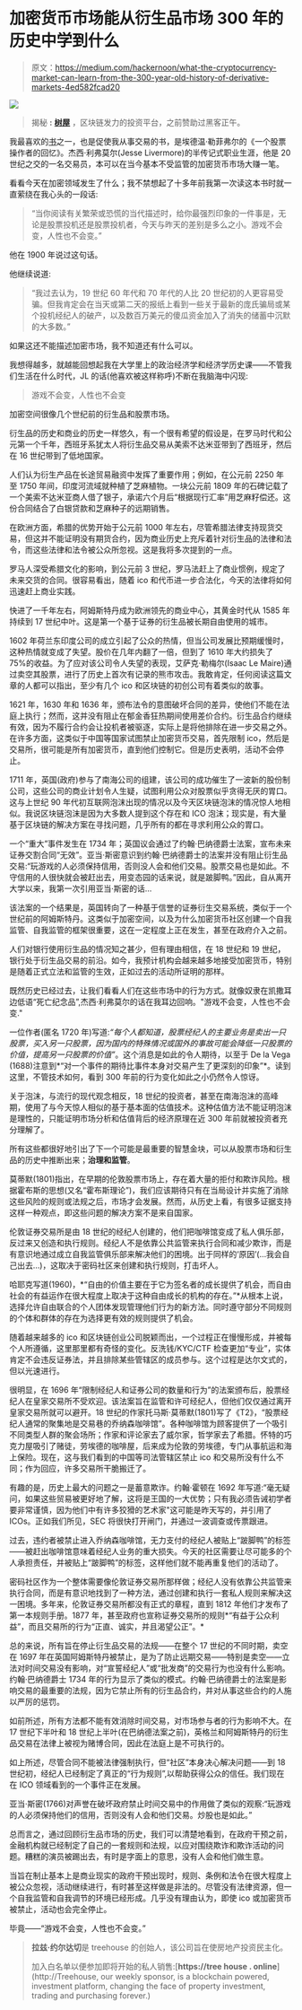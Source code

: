 # 加密货币市场能从衍生品市场 300 年的历史中学到什么

> 原文：<https://medium.com/hackernoon/what-the-cryptocurrency-market-can-learn-from-the-300-year-old-history-of-derivative-markets-4ed582fcad20>

![](img/9db60925432e88d2c34fd7975794d654.png)

> 揭秘 **:** [**树屋**](https://goo.gl/cF8TcH) ，区块链发力的投资平台，之前赞助过黑客正午。

我最喜欢的[书](https://hackernoon.com/tagged/books)之一，也是促使我从事交易的书，是埃德温·勒菲弗尔的《一个股票操作者的回忆》。杰西·利弗莫尔(Jesse Livermore)的半传记式职业生涯，他是 20 世纪之交的一名交易员，本可以在当今基本不受监管的加密货币市场大赚一笔。

看看今天在加密领域发生了什么；我不禁想起了十多年前我第一次读这本书时就一直萦绕在我心头的一段话:

> “当你阅读有关繁荣或恐慌的当代描述时，给你最强烈印象的一件事是，无论是股票投机还是股票投机者，今天与昨天的差别是多么之小。游戏不会变，人性也不会变。”

他在 1900 年说过这句话。

他继续说道:

> “我过去认为，19 世纪 60 年代和 70 年代的人比 20 世纪初的人更容易受骗。但我肯定会在当天或第二天的报纸上看到一些关于最新的庞氏骗局或某个投机经纪人的破产，以及数百万美元的傻瓜资金加入了消失的储蓄中沉默的大多数。”

如果这还不能描述加密市场，我不知道还有什么可以。

我想得越多，就越能回想起我在大学里上的政治经济学和经济学历史课——不管我们生活在什么时代，JL 的话(他喜欢被这样称呼)不断在我脑海中闪现:

> 游戏不会变，人性也不会变

加密空间很像几个世纪前的衍生品和股票市场。

衍生品的历史和商业的历史一样悠久，有一个很有希望的假设是，在罗马时代和公元第一个千年，西班牙系犹太人将衍生品交易从美索不达米亚带到了西班牙，然后在 16 世纪带到了低地国家。

人们认为衍生产品在长途贸易融资中发挥了重要作用；例如，在公元前 2250 年至 1750 年间，印度河流域就种植了芝麻植物。一块公元前 1809 年的石碑记载了一个美索不达米亚商人借了银子，承诺六个月后“根据现行汇率”用芝麻籽偿还。这份合同结合了白银贷款和芝麻种子的远期销售。

在欧洲方面，希腊的优势开始于公元前 1000 年左右，尽管希腊法律支持现货交易，但这并不能证明没有期货合约，因为商业历史上充斥着针对衍生品的法律和法令，而这些法律和法令被公众所忽视。这是我将多次提到的一点。

罗马人深受希腊文化的影响，到公元前 3 世纪，罗马法赶上了商业惯例，规定了未来交货的合同。很容易看出，随着 ico 和代币进一步合法化，今天的法律将如何迅速赶上商业实践。

快进了一千年左右，阿姆斯特丹成为欧洲领先的商业中心，其黄金时代从 1585 年持续到 17 世纪中叶。这是第一个基于证券的衍生品被长期自由使用的城市。

1602 年荷兰东印度公司的成立引起了公众的热情，但当公司发展比预期缓慢时，这种热情就变成了失望。股价在几年内翻了一倍，但到了 1610 年大约损失了 75%的收益。为了应对该公司令人失望的表现，艾萨克·勒梅尔(Isaac Le Maire)通过卖空其股票，进行了历史上首次有记录的熊市攻击。我敢肯定，任何阅读这篇文章的人都可以指出，至少有几个 ico 和区块链的初创公司有着类似的故事。

1621 年，1630 年和 1636 年，颁布法令的意图破坏合同的差异，使他们不能在法庭上执行；然而，这并没有阻止在郁金香狂热期间使用差价合约。衍生品合约继续有效，因为不履行合约会让投机者被驱逐，实际上是将他排除在进一步交易之外。在许多方面，这类似于中国等国家试图禁止加密货币交易，首先限制 ico，然后是交易所，很可能是所有加密货币，直到他们控制它。但是历史表明，活动不会停止。

1711 年，英国(政府)参与了南海公司的组建，该公司的成功催生了一波新的股份制公司，这些公司的商业计划令人生疑，试图利用公众对股票似乎贪得无厌的胃口。这与上世纪 90 年代初互联网泡沫出现的情况以及今天区块链泡沫的情况惊人地相似。我说区块链泡沫是因为大多数人提到这个存在和 ICO 泡沫；现实是，有大量基于区块链的解决方案在寻找问题，几乎所有的都在寻求利用公众的胃口。

一个“重大”事件发生在 1734 年；英国议会通过了约翰·巴纳德爵士法案，宣布未来证券交割合同“无效”。亚当·斯密意识到约翰·巴纳德爵士的法案并没有阻止衍生品交易:“玩游戏的人必须保持信用，否则没人会和他们交易。股票交易也是如此。不守信用的人很快就会被赶出去，用变态园的话来说，就是跛脚鸭。”因此，自从离开大学以来，我第一次引用亚当·斯密的话…

该法案的一个结果是，英国转向了一种基于信誉的证券衍生交易系统，类似于一个世纪前的阿姆斯特丹。这类似于加密空间，以及为什么加密货币社区创建一个自我监管、自我监管的框架很重要，这在一定程度上正在发生，甚至在政府介入之前。

人们对银行使用衍生品的情况知之甚少，但有理由相信，在 18 世纪和 19 世纪，银行处于衍生品交易的前沿。如今，我预计机构会越来越多地接受加密货币，特别是随着正式立法和监管的生效，正如过去的活动所证明的那样。

既然历史已经过去，让我们看看人们在这些市场中的行为方式。就像奴隶在凯撒耳边低语“死亡纪念品”,杰西·利弗莫尔的话在我耳边回响。"游戏不会变，人性也不会变."

一位作者(匿名 1720 年)写道:*“每个人都知道，股票经纪人的主要业务是卖出一只股票，买入另一只股票，因为国内的特殊情况或国外的事故可能会降低一只股票的价值，提高另一只股票的价值”*。这个消息是如此的令人期待，以至于 De la Vega (1688)注意到*“对一个事件的期待比事件本身对交易产生了更深刻的印象”*。读到这里，不管技术如何，看到 300 年前的行为变化如此之小仍然令人惊讶。

关于泡沫，与流行的现代观念相反，18 世纪的投资者，甚至在南海泡沫的高峰期，使用了与今天惊人相似的基于基本面的估值技术。这种估值方法不能证明泡沫是理性的，只能证明市场分析和估值背后的经济原理在近 300 年前就被投资者充分理解了。

所有这些都很好地引出了下一个可能是最重要的智慧金块，可以从股票市场和衍生品的历史中推断出来；**治理和监管**。

莫蒂默(1801)指出，在早期的伦敦股票市场上，存在着大量的拒付和欺诈风险。根据霍布斯的思想(又名“霍布斯理论”)，我们应该期待只有在当局设计并实施了消除这些风险的规则或法规之后，市场才会发展。然而，从历史上看，有很多证据支持这样一种观点，即这些问题的解决方案不是来自国家。

伦敦证券交易所是由 18 世纪的经纪人创建的，他们把咖啡馆变成了私人俱乐部，反过来又创造和执行规则。经纪人不是依靠公共监管来执行合同和减少欺诈，而是有意识地通过成立自我监管俱乐部来解决他们的困境。出于同样的‘原因’(…我会自己出去…)，这取决于密码社区来创建和执行规则，打击坏人。

哈耶克写道(1960)，*“自由的价值主要在于它为签名者的成长提供了机会，而自由社会的有益运作在很大程度上取决于这种自由成长的机构的存在。”*从根本上说，选择允许自由联合的个人团体发现管理他们行为的新方法。同时遵守部分不同规则的个体和群体的存在为选择更有效的规则提供了机会。

随着越来越多的 ico 和区块链创业公司脱颖而出，一个过程正在慢慢形成，并被每个人所遵循，这里那里都有奇怪的变化。反洗钱/KYC/CTF 检查更加“专业”，实体肯定不会违反证券法，并且排除某些管辖区的成员参与。这个过程是达尔文式的，但以光速进行。

很明显，在 1696 年“限制经纪人和证券公司的数量和行为”的法案颁布后，股票经纪人在皇家交易所不受欢迎。该法案旨在监管和许可经纪人，但他们仅仅通过离开皇家交易所就可以避开。18 世纪的作家托马斯·莫蒂默(1801)写了《T2》，“股票经纪人通常的聚集地是交易巷的乔纳森咖啡馆”。各种咖啡馆为顾客提供了一个吸引不同类型人群的聚会场所；作家和评论家去了威尔家，哲学家去了希腊。怀特的巧克力屋吸引了赌徒，劳埃德的咖啡屋，后来成为伦敦的劳埃德，专门从事航运和海上保险。现在，这与我们看到的中国等司法管辖区禁止 ico 和交易所没有什么不同；作为回应，许多交易所干脆搬迁了。

有趣的是，历史上最大的问题之一是蓄意欺诈。约翰·霍顿在 1692 年写道:“毫无疑问，如果这些贸易被更好地了解，这将是王国的一大优势；只有我必须告诫初学者要非常谨慎，因为他们中有许多狡猾的艺术家"这可能是昨天写的，并引用了 ICOs。正如我们所见，SEC 将很快打开闸门，并通过一波调查或传票跟进。

过去，违约者被禁止进入乔纳森咖啡馆，无力支付的经纪人被贴上“跛脚鸭”的标签——被赶出咖啡馆意味着经纪人业务的重大损失。今天的社区需要让尽可能多的个人承担责任，并被贴上“跛脚鸭”的标签，这样他们就不能再重复他们的活动了。

密码社区作为一个整体需要像伦敦证券交易所那样做；经纪人没有依靠公共监管来执行合同，而是有意识地找到了一种方法，通过创建和执行一套私人规则来解决这一困境。多年来，伦敦证券交易所都没有正式的章程，直到 1812 年他们才发布了第一本规则手册。1877 年，甚至政府也宣称证券交易所的规则*“有益于公众利益”，而且交易所的行为“正直、诚实，并且渴望公正”。*

总的来说，所有旨在停止衍生品交易的法规——在整个 17 世纪的不同时期，卖空在 1697 年在英国阿姆斯特丹被禁止，是为了防止远期交易——特别是卖空——立法对时间交易没有影响，对“宣誓经纪人”或“批发商”的交易行为也没有什么影响。约翰·巴纳德爵士 1734 年的行为显示了类似的模式。约翰·巴纳德爵士的法案是影响交易的最重要的法规，因为它禁止所有的衍生品合约，并对从事这些合约的人施以严厉的惩罚。

如前所述，所有方法都不能有效消除时间交易，对市场参与者的行为影响不大。在 17 世纪下半叶和 18 世纪上半叶(在巴纳德法案之前)，英格兰和阿姆斯特丹的衍生品交易在法律上被视为赌博合同，因此在法庭上是不可执行的。

如上所述，尽管合同不能被法律强制执行，但“社区”本身决心解决问题——到 18 世纪初，经纪人已经制定了真正的“行为规则”,以帮助获得公众的信任。我们现在在 ICO 领域看到的一个事件正在发展。

亚当·斯密(1766)对声誉在破坏政府禁止时间交易中的作用做了类似的观察:“玩游戏的人必须保持他们的信用，否则没有人会和他们交易。炒股也是如此。”

总而言之，通过回顾衍生品市场的历史，我们可以清楚地看到，在政府干预之前，金融机构就已经制定了自己的一套规则和法规，以应对围绕欺诈和欺诈活动的问题。糟糕的演员被踢出去，有时是字面上的意思，没有人会和他们做生意。

当旨在制止基本上是商业现实的政府干预出现时，规则、条例和法令在很大程度上被公众忽视，活动继续进行，有时甚至这样做是非法的。尽管没有法律资源，但一个自我监管和自我调节的环境已经形成。几乎没有理由认为，即使 ico 或加密货币被禁止，活动也会完全停止。

毕竟——“游戏不会变，人性也不会变。”

> **拉兹·约尔达切**是 treehouse 的创始人，该公司旨在使房地产投资民主化。
> 
> 加入白名单以便参加即将开始的私人销售:[**https://tree house . online**](http://Treehouse, our weekly sponsor, is a blockchain powered, investment platform, changing the face of property investment, trading and purchasing forever.)